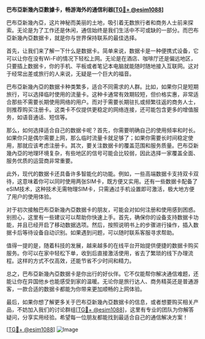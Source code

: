 **巴布亞新幾內亞數據卡，畅游海外的通信利器[[TG💪+ @esim1088](https://t.me/s/esim1088)]**

巴布亞新幾內亞，这片神秘而美丽的土地，吸引着无数旅行者和商务人士前来探索。无论是为了工作还是休闲，通信始终是我们生活中不可或缺的一部分。而巴布亞新幾內亞数据卡，就是你与世界保持联系的最佳选择。

首先，让我们来了解一下什么是数据卡。简单来说，数据卡是一种便携式设备，它可以让你在没有Wi-Fi的情况下轻松上网。无论是在酒店、咖啡厅还是偏远地区，只要插上数据卡，你的手机、平板或者笔记本电脑就能随时随地接入互联网。这对于经常出差或旅行的人来说，无疑是一个巨大的福音。

巴布亞新幾內亞的数据卡种类繁多，适合不同需求的人群。比如，如果你只是短期旅行，可以选择临时使用的流量卡。这种卡通常有效期较短，但价格实惠，非常适合那些不需要长期使用网络的用户。而对于需要长期驻扎或频繁往返的商务人士，则推荐购买注册卡。这类卡不仅提供更稳定的网络连接，还可能包含更多的增值服务，如语音通话、短信等。

那么，如何选择适合自己的数据卡呢？首先，你需要明确自己的使用频率和时长。如果你只是偶尔需要上网，那么临时流量卡就足够了；如果你需要长时间稳定使用，那就应该考虑注册卡。其次，要关注数据卡的覆盖范围和服务质量。巴布亞新幾內亞的地理环境复杂，有些地区的信号可能会比较弱，因此选择一家覆盖全面、服务优质的运营商非常重要。

此外，现代的数据卡还具备许多智能化的功能。例如，一些高端数据卡支持双卡双待，这意味着你可以同时使用两张SIM卡，既方便又实用。还有一些数据卡配备了eSIM技术，这种技术无需物理SIM卡，只需通过手机设置即可激活，极大地方便了用户的使用体验。

对于初次接触巴布亞新幾內亞数据卡的朋友，可能会对如何注册和使用感到困惑。别担心，这里有一些建议可以帮助你快速上手。首先，确保你的设备支持数据卡功能，并且已经开启了移动数据选项。然后，按照说明书上的步骤进行操作，插入数据卡后等待设备自动识别。如果遇到问题，可以随时联系客服寻求帮助。

值得一提的是，随着科技的发展，越来越多的在线平台开始提供便捷的数据卡购买服务。你可以在家中轻松下单，收到后直接激活使用，省去了繁琐的线下办理流程。这样的方式不仅高效，还能节省不少时间和精力。

总之，巴布亞新幾內亞数据卡是你出行的好伙伴。它不仅能帮你解决通信难题，还能让你在异国他乡也能感受到家的温暖。无论你是旅行达人、商务精英还是普通游客，一款合适的数据卡都能为你带来更加顺畅的上网体验。

最后，如果你想了解更多关于巴布亞新幾內亞数据卡的信息，或者想要购买相关产品，不妨加入我们的讨论群组[[TG💪+ @esim1088](https://t.me/s/esim1088)]，这里有专业的团队为你解答疑问，分享实用经验。希望每一位朋友都能找到最适合自己的通信解决方案！

[[TG💪+ @esim1088](https://t.me/s/esim1088)] 
![Image](https://i.postimg.cc/4NQfJmqS/Snipaste-2025-05-13-00-14-12.png)